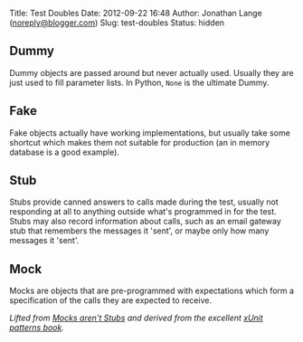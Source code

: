 Title: Test Doubles
Date: 2012-09-22 16:48
Author: Jonathan Lange (noreply@blogger.com)
Slug: test-doubles
Status: hidden

Dummy
-----

Dummy objects are passed around but never actually used. Usually they
are just used to fill parameter lists. In Python, `None` is the ultimate
Dummy.

Fake
----

Fake objects actually have working implementations, but usually take
some shortcut which makes them not suitable for production (an in memory
database is a good example).

Stub
----

Stubs provide canned answers to calls made during the test, usually not
responding at all to anything outside what's programmed in for the test.
Stubs may also record information about calls, such as an email gateway
stub that remembers the messages it 'sent', or maybe only how many
messages it 'sent'.

Mock
----

Mocks are objects that are pre-programmed with expectations which form a
specification of the calls they are expected to receive.

*Lifted from [Mocks aren't
Stubs](http://martinfowler.com/articles/mocksArentStubs.html) and
derived from the excellent [xUnit patterns
book](http://xunitpatterns.com/).*

